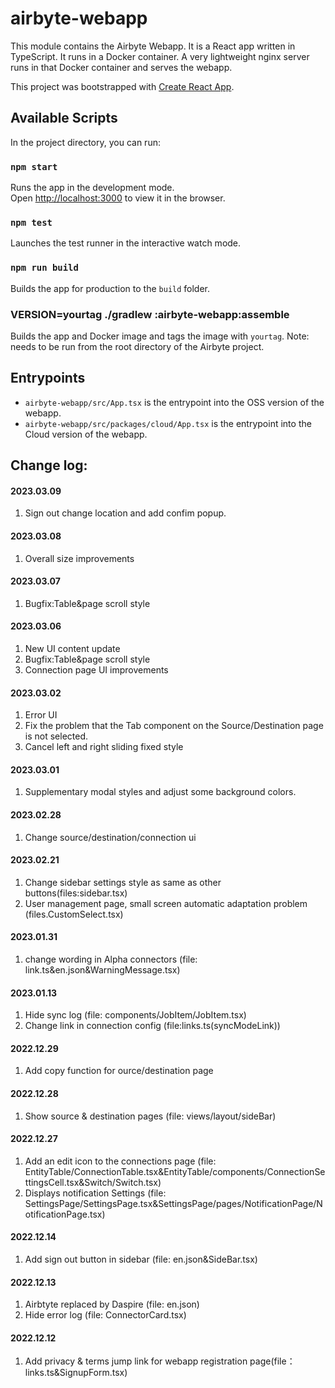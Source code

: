
# airbyte-webapp

This module contains the Airbyte Webapp. It is a React app written in TypeScript. It runs in a Docker container. A very lightweight nginx server runs in that Docker container and serves the webapp.

This project was bootstrapped with [Create React App](https://github.com/facebook/create-react-app).

## Available Scripts

In the project directory, you can run:

### `npm start`

Runs the app in the development mode.<br />
Open [http://localhost:3000](http://localhost:3000) to view it in the browser.

### `npm test`

Launches the test runner in the interactive watch mode.<br />

### `npm run build`

Builds the app for production to the `build` folder.<br />

### VERSION=yourtag ./gradlew :airbyte-webapp:assemble

Builds the app and Docker image and tags the image with `yourtag`.
Note: needs to be run from the root directory of the Airbyte project.

## Entrypoints
* `airbyte-webapp/src/App.tsx` is the entrypoint into the OSS version of the webapp.
* `airbyte-webapp/src/packages/cloud/App.tsx` is the entrypoint into the Cloud version of the webapp.


## Change log:
#### 2023.03.09
1. Sign out change location and add confim popup.
#### 2023.03.08
1. Overall size improvements
#### 2023.03.07
1. Bugfix:Table&page scroll style
#### 2023.03.06
1. New UI content update
2. Bugfix:Table&page scroll style
3. Connection page UI improvements
#### 2023.03.02
1. Error UI
2. Fix the problem that the Tab component on the Source/Destination page is not selected.
3. Cancel left and right sliding fixed style
#### 2023.03.01
1. Supplementary modal styles and adjust some background colors.
#### 2023.02.28
1. Change source/destination/connection ui
#### 2023.02.21
1. Change sidebar settings style as same as other buttons(files:sidebar.tsx)
2. User management page, small screen automatic adaptation problem (files.CustomSelect.tsx)
#### 2023.01.31
1. change wording in Alpha connectors (file: link.ts&en.json&WarningMessage.tsx)
#### 2023.01.13
1. Hide sync log (file: components/JobItem/JobItem.tsx)
2. Change link in connection config (file:links.ts(syncModeLink))
#### 2022.12.29
1. Add copy function for ource/destination page
#### 2022.12.28
1. Show source & destination pages (file: views/layout/sideBar)
#### 2022.12.27
1. Add an edit icon to the connections page (file: EntityTable/ConnectionTable.tsx&EntityTable/components/ConnectionSettingsCell.tsx&Switch/Switch.tsx)
2. Displays notification Settings (file: SettingsPage/SettingsPage.tsx&SettingsPage/pages/NotificationPage/NotificationPage.tsx)
#### 2022.12.14
1. Add sign out button in sidebar (file: en.json&SideBar.tsx)
#### 2022.12.13
1. Airbtyte replaced by Daspire (file: en.json)
2. Hide error log (file: ConnectorCard.tsx)
#### 2022.12.12
1. Add privacy & terms jump link for webapp registration page(file：links.ts&SignupForm.tsx)
